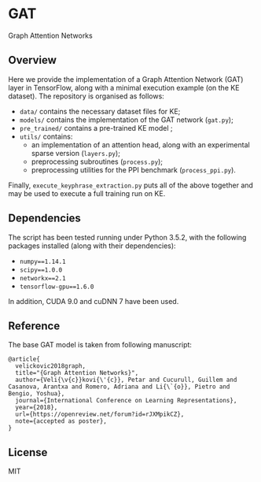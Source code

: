 # GAT
Graph Attention Networks


## Overview
Here we provide the implementation of a Graph Attention Network (GAT) layer in TensorFlow, along with a minimal execution example (on the KE dataset). The repository is organised as follows:
- `data/` contains the necessary dataset files for KE;
- `models/` contains the implementation of the GAT network (`gat.py`);
- `pre_trained/` contains a pre-trained KE model ;
- `utils/` contains:
    * an implementation of an attention head, along with an experimental sparse version (`layers.py`);
    * preprocessing subroutines (`process.py`);
    * preprocessing utilities for the PPI benchmark (`process_ppi.py`).

Finally, `execute_keyphrase_extraction.py` puts all of the above together and may be used to execute a full training run on KE.



## Dependencies

The script has been tested running under Python 3.5.2, with the following packages installed (along with their dependencies):

- `numpy==1.14.1`
- `scipy==1.0.0`
- `networkx==2.1`
- `tensorflow-gpu==1.6.0`

In addition, CUDA 9.0 and cuDNN 7 have been used.

## Reference
The base GAT model is taken from following manuscript:

```
@article{
  velickovic2018graph,
  title="{Graph Attention Networks}",
  author={Veli{\v{c}}kovi{\'{c}}, Petar and Cucurull, Guillem and Casanova, Arantxa and Romero, Adriana and Li{\`{o}}, Pietro and Bengio, Yoshua},
  journal={International Conference on Learning Representations},
  year={2018},
  url={https://openreview.net/forum?id=rJXMpikCZ},
  note={accepted as poster},
}
```

## License
MIT
